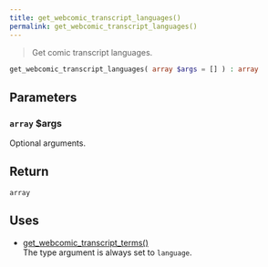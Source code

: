 ```yaml
---
title: get_webcomic_transcript_languages()
permalink: get_webcomic_transcript_languages()
---
```


> Get comic transcript languages.

```php
get_webcomic_transcript_languages( array $args = [] ) : array
```

## Parameters

### `array` $args
Optional arguments.

## Return

`array`

## Uses
- [get_webcomic_transcript_terms()](get_webcomic_transcript_terms())  
The type argument is always set to
`language`.
